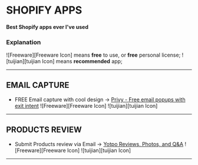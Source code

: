 # SHOPIFY APPS
#### Best Shopify apps ever I've used

### Explanation

![Freeware][Freeware Icon] means **free** to use, or **free** personal license;
![tuijian][tuijian Icon] means **recommended** app;  

---

## EMAIL CAPTURE
* FREE Email capture with cool design -> [Privy - Free email popups with exit intent](https://apps.shopify.com/privy) ![Freeware][Freeware Icon] ![tuijian][tuijian Icon]

---

## PRODUCTS REVIEW
* Submit Products review via Email -> [Yotpo Reviews, Photos, and Q&A](https://apps.shopify.com/yotpo-social-reviews) ![Freeware][Freeware Icon] ![tuijian][tuijian Icon]

---

